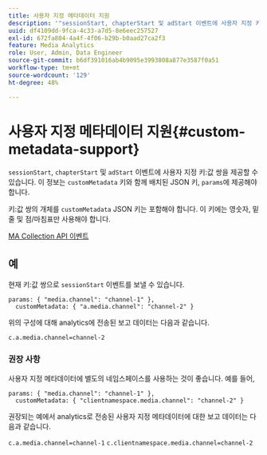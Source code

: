 ```yaml
---
title: 사용자 지정 메타데이터 지원
description: '"sessionStart, chapterStart 및 adStart 이벤트에 사용자 지정 키:값 쌍을 제공하는 방법을 알아봅니다."'
uuid: df4109dd-9fca-4c33-a7d5-8e6eec257527
exl-id: 672fa804-4a4f-4f06-b29b-b0aad27ca2f3
feature: Media Analytics
role: User, Admin, Data Engineer
source-git-commit: b6df391016ab4b9095e3993808a877e3587f0a51
workflow-type: tm+mt
source-wordcount: '129'
ht-degree: 48%

---
```


# 사용자 지정 메타데이터 지원{#custom-metadata-support}

`sessionStart`, `chapterStart` 및 `adStart` 이벤트에 사용자 지정 키:값 쌍을 제공할 수 있습니다. 이 정보는 `customMetadata` 키와 함께 배치된 JSON 키, `params`에 제공해야 합니다.

키:값 쌍의 개체를 `customMetadata` JSON 키는 포함해야 합니다. 이 키에는 영숫자, 밑줄 및 점/마침표만 사용해야 합니다.

[MA Collection API 이벤트](/help/media-collection-api/mc-api-ref/mc-api-events-req.md)

## 예

현재 키:값 쌍으로 `sessionStart` 이벤트를 보낼 수 있습니다.

```
params: { "media.channel": "channel-1" },
  customMetadata: { "a.media.channel": "channel-2" }
```

위의 구성에 대해 analytics에 전송된 보고 데이터는 다음과 같습니다.

`c.a.media.channel=channel-2`

### 권장 사항

사용자 지정 메타데이터에 별도의 네임스페이스를 사용하는 것이 좋습니다. 예를 들어,

```
params: { "media.channel": "channel-1" },
  customMetadata: { "clientnamespace.media.channel": "channel-2" }
```

권장되는 예에서 analytics로 전송된 사용자 지정 메타데이터에 대한 보고 데이터는 다음과 같습니다.

`c.a.media.channel=channel-1`
`c.clientnamespace.media.channel=channel-2`
